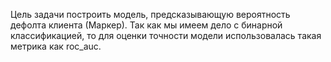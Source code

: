 Цель задачи построить модель, предсказывающую вероятность дефолта клиента (Маркер). Так как мы имеем дело с бинарной классификацией, то для оценки точности модели использовалась такая метрика как roc_auc.
